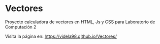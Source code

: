 # Vectores
Proyecto calculadora de vectores en HTML, Js y CSS para Laboratorio de Computación 2

Visita la página en: https://videla98.github.io/Vectores/
